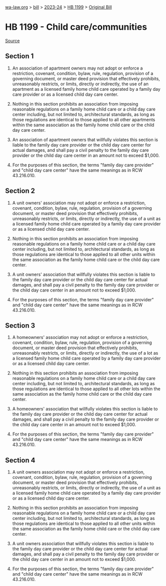 [wa-law.org](/) > [bill](/bill/) > [2023-24](/bill/2023-24/) > [HB 1199](/bill/2023-24/hb/1199/) > [Original Bill](/bill/2023-24/hb/1199/1/)

# HB 1199 - Child care/communities

[Source](http://lawfilesext.leg.wa.gov/biennium/2023-24/Pdf/Bills/House%20Bills/1199.pdf)

## Section 1
1. An association of apartment owners may not adopt or enforce a restriction, covenant, condition, bylaw, rule, regulation, provision of a governing document, or master deed provision that effectively prohibits, unreasonably restricts, or limits, directly or indirectly, the use of an apartment as a licensed family home child care operated by a family day care provider or as a licensed child day care center.

2. Nothing in this section prohibits an association from imposing reasonable regulations on a family home child care or a child day care center including, but not limited to, architectural standards, as long as those regulations are identical to those applied to all other apartments within the same association as the family home child care or the child day care center.

3. An association of apartment owners that willfully violates this section is liable to the family day care provider or the child day care center for actual damages, and shall pay a civil penalty to the family day care provider or the child day care center in an amount not to exceed $1,000.

4. For the purposes of this section, the terms "family day care provider" and "child day care center" have the same meanings as in RCW 43.216.010.

## Section 2
1. A unit owners' association may not adopt or enforce a restriction, covenant, condition, bylaw, rule, regulation, provision of a governing document, or master deed provision that effectively prohibits, unreasonably restricts, or limits, directly or indirectly, the use of a unit as a licensed family home child care operated by a family day care provider or as a licensed child day care center.

2. Nothing in this section prohibits an association from imposing reasonable regulations on a family home child care or a child day care center including, but not limited to, architectural standards, as long as those regulations are identical to those applied to all other units within the same association as the family home child care or the child day care center.

3. A unit owners' association that willfully violates this section is liable to the family day care provider or the child day care center for actual damages, and shall pay a civil penalty to the family day care provider or the child day care center in an amount not to exceed $1,000.

4. For the purposes of this section, the terms "family day care provider" and "child day care center" have the same meanings as in RCW 43.216.010.

## Section 3
1. A homeowners' association may not adopt or enforce a restriction, covenant, condition, bylaw, rule, regulation, provision of a governing document, or master deed provision that effectively prohibits, unreasonably restricts, or limits, directly or indirectly, the use of a lot as a licensed family home child care operated by a family day care provider or as a licensed child day care center.

2. Nothing in this section prohibits an association from imposing reasonable regulations on a family home child care or a child day care center including, but not limited to, architectural standards, as long as those regulations are identical to those applied to all other lots within the same association as the family home child care or the child day care center.

3. A homeowners' association that willfully violates this section is liable to the family day care provider or the child day care center for actual damages, and shall pay a civil penalty to the family day care provider or the child day care center in an amount not to exceed $1,000.

4. For the purposes of this section, the terms "family day care provider" and "child day care center" have the same meanings as in RCW 43.216.010.

## Section 4
1. A unit owners association may not adopt or enforce a restriction, covenant, condition, bylaw, rule, regulation, provision of a governing document, or master deed provision that effectively prohibits, unreasonably restricts, or limits, directly or indirectly, the use of a unit as a licensed family home child care operated by a family day care provider or as a licensed child day care center.

2. Nothing in this section prohibits an association from imposing reasonable regulations on a family home child care or a child day care center including, but not limited to, architectural standards, as long as those regulations are identical to those applied to all other units within the same association as the family home child care or the child day care center.

3. A unit owners association that willfully violates this section is liable to the family day care provider or the child day care center for actual damages, and shall pay a civil penalty to the family day care provider or the child day care center in an amount not to exceed $1,000.

4. For the purposes of this section, the terms "family day care provider" and "child day care center" have the same meanings as in RCW 43.216.010.

